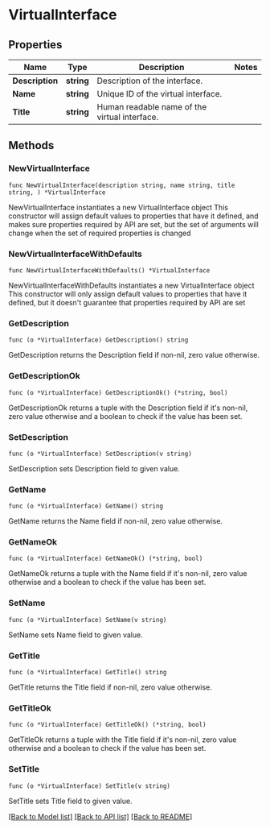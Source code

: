 <!--
Copyright (C) 2020-2023 Arm Limited or its affiliates and Contributors. All rights reserved.
SPDX-License-Identifier: Apache-2.0
-->
# VirtualInterface

## Properties

Name | Type | Description | Notes
------------ | ------------- | ------------- | -------------
**Description** | **string** | Description of the interface. | 
**Name** | **string** | Unique ID of the virtual interface. | 
**Title** | **string** | Human readable name of the virtual interface. | 

## Methods

### NewVirtualInterface

`func NewVirtualInterface(description string, name string, title string, ) *VirtualInterface`

NewVirtualInterface instantiates a new VirtualInterface object
This constructor will assign default values to properties that have it defined,
and makes sure properties required by API are set, but the set of arguments
will change when the set of required properties is changed

### NewVirtualInterfaceWithDefaults

`func NewVirtualInterfaceWithDefaults() *VirtualInterface`

NewVirtualInterfaceWithDefaults instantiates a new VirtualInterface object
This constructor will only assign default values to properties that have it defined,
but it doesn't guarantee that properties required by API are set

### GetDescription

`func (o *VirtualInterface) GetDescription() string`

GetDescription returns the Description field if non-nil, zero value otherwise.

### GetDescriptionOk

`func (o *VirtualInterface) GetDescriptionOk() (*string, bool)`

GetDescriptionOk returns a tuple with the Description field if it's non-nil, zero value otherwise
and a boolean to check if the value has been set.

### SetDescription

`func (o *VirtualInterface) SetDescription(v string)`

SetDescription sets Description field to given value.


### GetName

`func (o *VirtualInterface) GetName() string`

GetName returns the Name field if non-nil, zero value otherwise.

### GetNameOk

`func (o *VirtualInterface) GetNameOk() (*string, bool)`

GetNameOk returns a tuple with the Name field if it's non-nil, zero value otherwise
and a boolean to check if the value has been set.

### SetName

`func (o *VirtualInterface) SetName(v string)`

SetName sets Name field to given value.


### GetTitle

`func (o *VirtualInterface) GetTitle() string`

GetTitle returns the Title field if non-nil, zero value otherwise.

### GetTitleOk

`func (o *VirtualInterface) GetTitleOk() (*string, bool)`

GetTitleOk returns a tuple with the Title field if it's non-nil, zero value otherwise
and a boolean to check if the value has been set.

### SetTitle

`func (o *VirtualInterface) SetTitle(v string)`

SetTitle sets Title field to given value.



[[Back to Model list]](../README.md#documentation-for-models) [[Back to API list]](../README.md#documentation-for-api-endpoints) [[Back to README]](../README.md)


